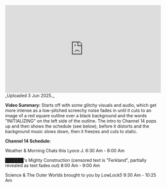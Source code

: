 
<iframe 
  src="https://drive.google.com/file/d/194vZ_Qi7g_7fkebMFjklVH450H1dnsC5/preview"  
  style="width:100%; aspect-ratio:16/9; border:0;"
  allowfullscreen>
</iframe>
_Uploaded 3 Jun 2025._

**Video Summary:** Starts off with some glitchy visuals and audio, which get more intense as a low-pitched screechy noise fades in until it cuts to an image of a red square outline over a black background and the words "INITIALIZING" on the left side of the outline. The intro to Channel 14 pops up and then shows the schedule (see below), before it distorts and the background music slows down, then it freezes and cuts to static.

**Channel 14 Schedule:**

Weather & Morning Chats this Lyoce J.
6:30 Am - 8:00 Am

██████'s Mighty Construction (censored text is "Ferkland", partially revealed as text fades out)
8:00 Am - 9:00 Am

Science & The Outer Worlds brought to you by _LowLock5_
9:30 Am - 10:25 Am